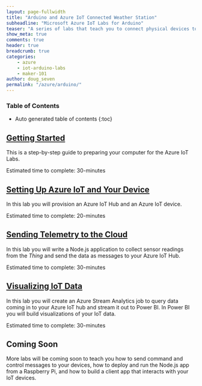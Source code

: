 ```yaml
---
layout: page-fullwidth
title: "Arduino and Azure IoT Connected Weather Station"
subheadline: "Microsoft Azure IoT Labs for Arduino"
teaser: "A series of labs that teach you to connect physical devices to Azure IoT Hubs."
show_meta: true
comments: true
header: true
breadcrumb: true
categories:
    - azure
    - iot-arduino-labs
    - maker-101
author: doug_seven
permalink: "/azure/arduino/"
---
```

### Table of Contents
*  Auto generated table of contents
{:toc}

## [Getting Started][1]
This is a step-by-step guide to preparing your computer for the Azure IoT Labs.

Estimated time to complete: 30-minutes

## [Setting Up Azure IoT and Your Device][2]
In this lab you will provision an Azure IoT Hub and an Azure IoT device.

Estimated time to complete: 20-minutes

## [Sending Telemetry to the Cloud][3]
In this lab you will write a Node.js application to collect sensor readings from the _Thing_ and send the data as messages to your Azure IoT Hub.

Estimated time to complete: 30-minutes

## [Visualizing IoT Data][4]
In this lab you will create an Azure Stream Analytics job to query data coming in to your Azure IoT hub and stream it out to Power BI. In Power BI you will build visualizations of your IoT data.

Estimated time to complete: 30-minutes

## Coming Soon
More labs will be coming soon to teach you how to send command and control messages to your devices, how to deploy and run the Node.js app from a Raspberry Pi, and how to build a client app that interacts with your IoT devices.

[1]: ../00/
[2]: ../01/
[3]: ../02/
[4]: ../03/